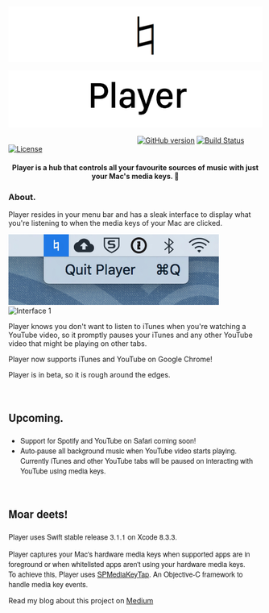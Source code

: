 <p align="center"><img src="Assets/playerlogo.png" alt="Player Logo" /></p>
<p align="center"><img src="Assets/player.png" alt="Player" /></p>

&nbsp;&nbsp;&nbsp;&nbsp;&nbsp;&nbsp;&nbsp;&nbsp;&nbsp;&nbsp;&nbsp;&nbsp;&nbsp;&nbsp;&nbsp;&nbsp;&nbsp;&nbsp;&nbsp;&nbsp;&nbsp;&nbsp;&nbsp;&nbsp;&nbsp;&nbsp;&nbsp;&nbsp;&nbsp;&nbsp;&nbsp;&nbsp;&nbsp;&nbsp;&nbsp;&nbsp;&nbsp;&nbsp;&nbsp;&nbsp;&nbsp;&nbsp;&nbsp;&nbsp;&nbsp;&nbsp;&nbsp;&nbsp;&nbsp;&nbsp;&nbsp;&nbsp;&nbsp;&nbsp;&nbsp;&nbsp;&nbsp;&nbsp;&nbsp;&nbsp;&nbsp;&nbsp;&nbsp;&nbsp;
[![GitHub version](https://img.shields.io/badge/version-0.2b-yellowgreen.svg)](https://github.com/an23lm/player)
[![Build Status](https://img.shields.io/badge/build%20status-passing-green.svg)](https://github.com/an23lm/player)
[![License](https://img.shields.io/badge/license-MIT%20License-brightgreen.svg)](https://opensource.org/licenses/MIT)

<h4 align="center">Player is a hub that controls all your favourite sources of music with just your Mac's media keys. 🎉</h4>

<h3 font-family='Helvetica Neue' font-size='1.5em'>About.</h3>

<p font-family='Helvetica Neue' font-size='1.5em'>Player resides in your menu bar and has a sleak interface to display what you're listening to when the media keys of your Mac are clicked.</p>
<img src="Assets/player2.jpg" alt="Menu Bar"/>
<img src="Assets/player1.jpg" alt="Interface 1"/>

<p>Player knows you don't want to listen to iTunes when you're watching a YouTube video, so it promptly pauses your iTunes and any other YouTube video that might be playing on other tabs.</p>

<p font-family='Helvetica Neue' font-size='1.5em'>Player now supports <span font-family='Helvetica Neue' font-size='1.5em'>iTunes</span> and <span font-family='Helvetica Neue' font-size='1.5em'>YouTube</span> on Google Chrome! </p>
<p font-family='Helvetica Neue' font-size='1.5em'>Player is in beta, so it is rough around the edges.</p>

<br/>
<h3 style="font-family:'Helvetica Neue';font-size:1.5em;">Upcoming.</h3>
<ul>
<li style="font-family:'Helvetica Neue';">Support for <span style="font-family:'Helvetica Neue';"> Spotify </span> and <span style="font-family:'Helvetica Neue';">YouTube on Safari</span> coming soon!</li>
<li style="font-family:'Helvetica Neue';">Auto-pause all background music when YouTube video starts playing. Currently iTunes and other YouTube tabs will be paused on interacting with YouTube using media keys.</li>
</ul>
<br/>

<h3 style="font-family:'Helvetica Neue';font-size:1.5em;">Moar deets!</h3>
<p style="font-family:'Helvetica Neue';">Player uses Swift stable release 3.1.1 on Xcode 8.3.3.</p>
<p style="font-family:'Helvetica Neue';">Player captures your Mac's hardware media keys when supported apps  are in foreground or when whitelisted apps aren't using your hardware media keys.
<br/>
To achieve this, Player uses <a href="https://github.com/nevyn/SPMediaKeyTap">SPMediaKeyTap</a>. An Objective-C framework to handle media key events.
</p>
<p>Read my blog about this project on <a href="https://medium.com/@an23lm">Medium</a></p>